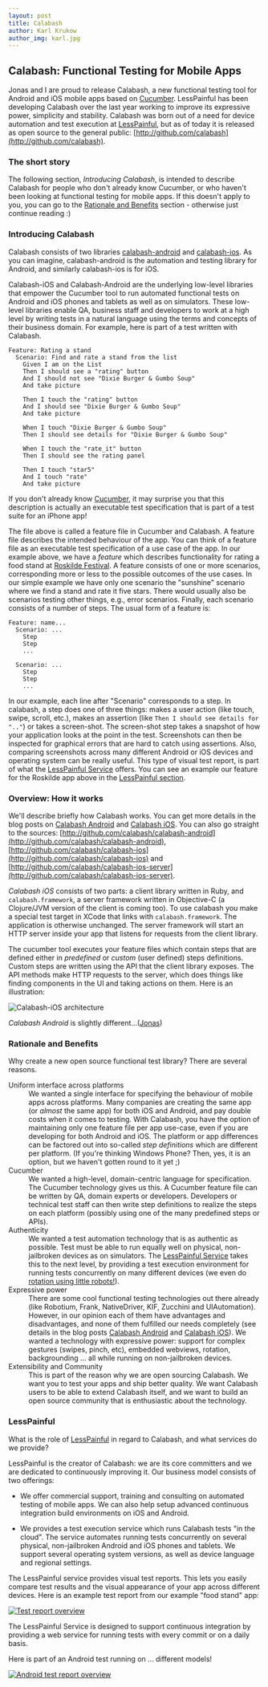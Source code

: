 ```yaml
---
layout: post
title: Calabash
author: Karl Krukow
author_img: karl.jpg
---
```


Calabash: Functional Testing for Mobile Apps
--------------------------------------------

Jonas and I are proud to release Calabash, a new functional testing
tool for Android and iOS mobile apps based on
[Cucumber](http://cukes.info). LessPainful has been developing
Calabash over the last year working to improve its expressive power,
simplicity and stability. Calabash was born out of a need for
device automation and test execution at
[LessPainful](http://www.lesspainful.com), but as of today it is
released as open source to the general public:
[http://github.com/calabash](http://github.com/calabash).

### The short story

The following section, *Introducing Calabash*, is intended to describe
Calabash for people who don't already know Cucumber, or who haven't
been looking at functional testing for mobile apps. If this doesn't
apply to you, you can go to the <a href="#rationale">Rationale and
Benefits</a> section - otherwise just continue reading :)

### Introducing Calabash

Calabash consists of two libraries
[calabash-android](http://github.com/calabash/calabash-android) and
[calabash-ios](http://github.com/calabash/calabash-ios). As you can
imagine, calabash-android is the automation and testing library for
Android, and similarly calabash-ios is for iOS.

Calabash-iOS and Calabash-Android are the underlying low-level
libraries that empower the Cucumber tool to run automated functional
tests on Android and iOS phones and tablets as well as on
simulators. These low-level libraries enable QA, business staff and
developers to work at a high level by writing tests in a natural
language using the terms and concepts of their business domain. For
example, here is part of a test written with Calabash.

    Feature: Rating a stand
      Scenario: Find and rate a stand from the list
        Given I am on the List
        Then I should see a "rating" button
        And I should not see "Dixie Burger & Gumbo Soup"
        And take picture

        Then I touch the "rating" button
        And I should see "Dixie Burger & Gumbo Soup"
        And take picture

        When I touch "Dixie Burger & Gumbo Soup"
        Then I should see details for "Dixie Burger & Gumbo Soup"

        When I touch the "rate_it" button
        Then I should see the rating panel

        Then I touch "star5"
        And I touch "rate"
        And take picture

If you don't already know [Cucumber](http://cukes.info), it may
surprise you that this description is actually an executable test
specification that is part of a test suite for an iPhone app!

The file above is called a feature file in Cucumber and Calabash. A
feature file describes the intended behaviour of the app. You can think
of a feature file as an executable test specification of a use case of
the app. In our example above, we have a *feature* which describes
functionality for rating a food stand at
[Roskilde Festival](http://roskilde-festival.dk/uk/). A feature
consists of one or more scenarios, corresponding more or less to the
possible outcomes of the use cases. In our simple example we have only
one scenario the "sunshine" scenario where we find a stand and rate it
five stars. There would usually also be scenarios testing other
things, e.g., error scenarios. Finally, each scenario consists of a
number of steps. The usual form of a feature is:

    Feature: name...
      Scenario: ...
        Step
        Step
        ...

      Scenario: ...
        Step
        Step
        ...


In our example, each line after "Scenario"
corresponds to a step. In calabash, a step does one of three things:
makes a user action (like touch, swipe, scroll, etc.), makes an
assertion (like `Then I should see details for ".."`) or takes a
screen-shot. The screen-shot step takes a snapshot of how your
application looks at the point in the test. Screenshots can then be
inspected for graphical errors that are hard to catch using
assertions. Also, comparing screenshots across many different Android
or iOS devices and operating system can be really useful. This type of visual test report, is part of what the [LessPainful Service](http://www.lesspainful.com) offers. You can see an example our feature for the Roskilde app above in the <a href="#LessPainful">LessPainful section</a>.


### Overview: How it works
We'll describe briefly how Calabash works. You can get more details in the blog posts on [Calabash Android](http://blog.lesspainful.com/2012/02/25/Calabash-Android/) and [Calabash iOS](http://blog.lesspainful.com/2012/02/21/Calabash-iOS/). You can also go straight to the sources: [http://github.com/calabash/calabash-android](http://github.com/calabash/calabash-android), [http://github.com/calabash/calabash-ios](http://github.com/calabash/calabash-ios) and [http://github.com/calabash/calabash-ios-server](http://github.com/calabash/calabash-ios-server).

_Calabash iOS_ consists of two parts: a client library written in Ruby, and `calabash.framework`, a server framework written in Objective-C (a Clojure/JVM version of the client is coming too). To use calabash you make a special test target in XCode that links with `calabash.framework`. The application is otherwise unchanged. The server framework will start an HTTP server inside your app that listens for requests from the client library.

The cucumber tool executes your feature files which contain steps that are defined either in *predefined* or *custom* (user defined) steps definitions. Custom steps are written using the API that the client library exposes. The API methods make HTTP requests to the server, which does things like finding components in the UI and taking actions on them. Here is an illustration:

![Calabash-iOS architecture](/img/calabash-ios.png)

_Calabash Android_ is slightly different...([Jonas](#TODO_Jonas))


<a name="rationale"></a>
### Rationale and Benefits

Why create a new open source functional test library? There are several reasons.

<dl>
 <dt>Uniform interface across platforms</dt>
 <dd>We wanted a single interface for
    specifying the behaviour of mobile apps across platforms. Many
    companies are creating the same app (or <em>almost</em> the same app) for
    both iOS and Android, and pay double costs when it comes to
    testing. With Calabash, you have the option of maintaining
    only one feature file per app use-case, even if you are
    developing for both Android and iOS. The platform or app
    differences can be factored out into so-called <em>step definitions</em>
    which are different per platform. (If you're thinking Windows Phone? Then, yes, it is an option, but we haven't gotten round to it yet ;)
 </dd>
 <dt>Cucumber</dt>
 <dd>We wanted a high-level, domain-centric language for specification. The Cucumber technology gives us this. A Cucumber feature file can be written by QA, domain experts or developers. Developers or technical test staff can then write step definitions to realize the steps on each platform (possibly using one of the many predefined steps or APIs).</dd>
 <dt>Authenticity</dt>
 <dd>We wanted a test automation technology that is as authentic as possible. Test must be able to run equally well on physical, non-jailbroken devices as on simulators. The <a href="#LessPainful">LessPainful Service</a> takes this to the next level, by providing a test execution environment for running tests concurrently on many different devices (we even do <a href="">rotation using little robots!</a>).
 </dd>
 <dt>Expressive power</dt>
 <dd>There are some cool functional testing technologies out there already (like Robotium, Frank, NativeDriver, KIF, Zucchini and UIAutomation). However, in our opinion each of them have advantages and disadvantages, and none of them fulfilled our needs completely (see details in the blog posts <a href="#">Calabash Android</a> and <a href="#">Calabash iOS</a>). We wanted a technology with expressive power: support for complex gestures (swipes, pinch, etc), embedded webviews, rotation, backgrounding ... all while running on non-jailbroken devices.
 </dd>
 <dt>Extensibility and Community</dt>
 <dd>This is part of the reason why we are open sourcing Calabash. We want you to test your apps and ship better quality. We want Calabash users to be able to extend Calabash itself, and we want to build an open source community that is enthusiastic about the technology.
 </dd>

</dl>


<a name="LessPainful"></a>
### LessPainful

What is the role of [LessPainful](http://www.lesspainful.com) in
regard to Calabash, and what services do we provide?

LessPainful is the creator of Calabash: we are its core committers and
we are dedicated to continuously improving it. Our business model
consists of two offerings:

* We offer commercial support, training and consulting on
automated testing of mobile apps. We can also help setup advanced
continuous integration build environments on iOS and Android.

* We provides a test execution service which runs
Calabash tests "in the cloud". The service automates running tests
concurrently on several physical, non-jailbroken Android and iOS
phones and tablets. We support several operating system versions, as
well as device language and regional settings.

The LessPainful service provides visual test reports. This lets you
easily compare test results and the visual appearance of your app
across different devices. Here is an example test report from our
example "food stand" app:

<a href="/img/test_report_overview.png">
<img src="/img/test_report_large.png" title="Test report overview" alt="Test report overview">
</a>


The LessPainful Service is designed to support continuous integration
by providing a web service for running tests with every commit or on a
daily basis.


Here is part of an Android test running on ... different models!

<a href="/img/android_test_report_overview.png">
<img src="/img/android_test_report_large.png" title="Android test report overview" alt="Android test report overview">
</a>
